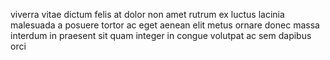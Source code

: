 viverra vitae dictum felis at dolor non amet rutrum ex luctus lacinia malesuada
a posuere tortor ac eget aenean elit metus ornare donec massa interdum in
praesent sit quam integer in congue volutpat ac sem dapibus orci
